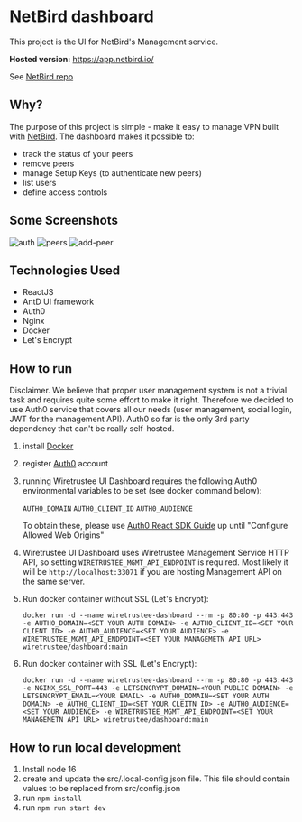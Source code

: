 # NetBird dashboard

This project is the UI for NetBird's Management service.

**Hosted version:** https://app.netbird.io/

See [NetBird repo](https://github.com/netbirdio/netbird)

## Why?

The purpose of this project is simple - make it easy to manage VPN built with [NetBird](https://github.com/netbirdio/netbird).
The dashboard makes it possible to:

- track the status of your peers
- remove peers
- manage Setup Keys (to authenticate new peers)
- list users
- define access controls

## Some Screenshots

<img src="./media/auth.png" alt="auth"/>
<img src="./media/peers.png" alt="peers"/>
<img src="./media/add-peer.png" alt="add-peer"/>

## Technologies Used

- ReactJS
- AntD UI framework
- Auth0
- Nginx
- Docker
- Let's Encrypt

## How to run

Disclaimer. We believe that proper user management system is not a trivial task and requires quite some effort to make it right. Therefore we decided to
use Auth0 service that covers all our needs (user management, social login, JWT for the management API).
Auth0 so far is the only 3rd party dependency that can't be really self-hosted.

1. install [Docker](https://docs.docker.com/get-docker/)
2. register [Auth0](https://auth0.com/) account
3. running Wiretrustee UI Dashboard requires the following Auth0 environmental variables to be set (see docker command below):

   `AUTH0_DOMAIN` `AUTH0_CLIENT_ID` `AUTH0_AUDIENCE`

   To obtain these, please use [Auth0 React SDK Guide](https://auth0.com/docs/quickstart/spa/react/01-login#configure-auth0) up until "Configure Allowed Web Origins"

4. Wiretrustee UI Dashboard uses Wiretrustee Management Service HTTP API, so setting `WIRETRUSTEE_MGMT_API_ENDPOINT` is required. Most likely it will be `http://localhost:33071` if you are hosting Management API on the same server.
5. Run docker container without SSL (Let's Encrypt):

   `docker run -d --name wiretrustee-dashboard --rm -p 80:80 -p 443:443 -e AUTH0_DOMAIN=<SET YOUR AUTH DOMAIN> -e AUTH0_CLIENT_ID=<SET YOUR CLIENT ID> -e AUTH0_AUDIENCE=<SET YOUR AUDIENCE> -e WIRETRUSTEE_MGMT_API_ENDPOINT=<SET YOUR MANAGEMETN API URL> wiretrustee/dashboard:main`

6. Run docker container with SSL (Let's Encrypt):

   `docker run -d --name wiretrustee-dashboard --rm -p 80:80 -p 443:443 -e NGINX_SSL_PORT=443 -e LETSENCRYPT_DOMAIN=<YOUR PUBLIC DOMAIN> -e LETSENCRYPT_EMAIL=<YOUR EMAIL> -e AUTH0_DOMAIN=<SET YOUR AUTH DOMAIN> -e AUTH0_CLIENT_ID=<SET YOUR CLEITN ID> -e AUTH0_AUDIENCE=<SET YOUR AUDIENCE> -e WIRETRUSTEE_MGMT_API_ENDPOINT=<SET YOUR MANAGEMETN API URL> wiretrustee/dashboard:main`

## How to run local development

1. Install node 16
2. create and update the src/.local-config.json file. This file should contain values to be replaced from src/config.json
3. run `npm install`
4. run `npm run start dev`
